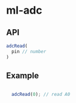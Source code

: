 # ml-adc

## API

``` js
adcRead(
  pin // number
)
```

## Example

``` js

  adcRead(0); // read A0

```

